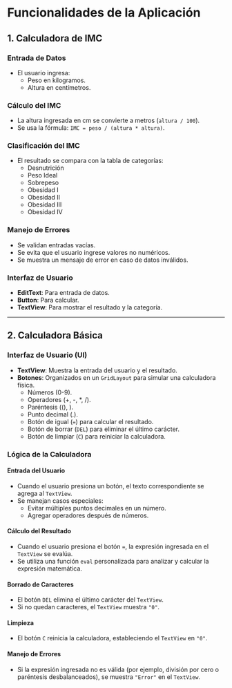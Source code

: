 # Funcionalidades de la Aplicación

## 1. Calculadora de IMC

### Entrada de Datos
- El usuario ingresa:
  - Peso en kilogramos.
  - Altura en centímetros.

### Cálculo del IMC
- La altura ingresada en cm se convierte a metros (`altura / 100`).
- Se usa la fórmula: `IMC = peso / (altura * altura)`.

### Clasificación del IMC
- El resultado se compara con la tabla de categorías:
  - Desnutrición
  - Peso Ideal
  - Sobrepeso
  - Obesidad I
  - Obesidad II
  - Obesidad III
  - Obesidad IV

### Manejo de Errores
- Se validan entradas vacías.
- Se evita que el usuario ingrese valores no numéricos.
- Se muestra un mensaje de error en caso de datos inválidos.

### Interfaz de Usuario
- **EditText**: Para entrada de datos.
- **Button**: Para calcular.
- **TextView**: Para mostrar el resultado y la categoría.

---

## 2. Calculadora Básica

### Interfaz de Usuario (UI)
- **TextView**: Muestra la entrada del usuario y el resultado.
- **Botones**: Organizados en un `GridLayout` para simular una calculadora física.
  - Números (0-9).
  - Operadores (+, -, *, /).
  - Paréntesis ((), ).
  - Punto decimal (.).
  - Botón de igual (`=`) para calcular el resultado.
  - Botón de borrar (`DEL`) para eliminar el último carácter.
  - Botón de limpiar (`C`) para reiniciar la calculadora.

### Lógica de la Calculadora

#### Entrada del Usuario
- Cuando el usuario presiona un botón, el texto correspondiente se agrega al `TextView`.
- Se manejan casos especiales:
  - Evitar múltiples puntos decimales en un número.
  - Agregar operadores después de números.

#### Cálculo del Resultado
- Cuando el usuario presiona el botón `=`, la expresión ingresada en el `TextView` se evalúa.
- Se utiliza una función `eval` personalizada para analizar y calcular la expresión matemática.

#### Borrado de Caracteres
- El botón `DEL` elimina el último carácter del `TextView`.
- Si no quedan caracteres, el `TextView` muestra `"0"`.

#### Limpieza
- El botón `C` reinicia la calculadora, estableciendo el `TextView` en `"0"`.

#### Manejo de Errores
- Si la expresión ingresada no es válida (por ejemplo, división por cero o paréntesis desbalanceados), se muestra `"Error"` en el `TextView`.

